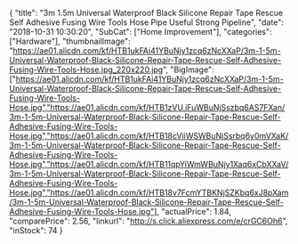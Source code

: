 {
	"title": "3m 1.5m Universal Waterproof Black Silicone Repair Tape Rescue Self Adhesive Fusing Wire Tools Hose Pipe Useful Strong Pipeline",
	"date": "2018-10-31 10:30:20",
	"SubCat": ["Home Improvement"],
	"categories": ["Hardware"],
	"thumbnailImage": "https://ae01.alicdn.com/kf/HTB1ukFAi41YBuNjy1zcq6zNcXXaP/3m-1-5m-Universal-Waterproof-Black-Silicone-Repair-Tape-Rescue-Self-Adhesive-Fusing-Wire-Tools-Hose.jpg_220x220.jpg",
	"BigImage": ["https://ae01.alicdn.com/kf/HTB1ukFAi41YBuNjy1zcq6zNcXXaP/3m-1-5m-Universal-Waterproof-Black-Silicone-Repair-Tape-Rescue-Self-Adhesive-Fusing-Wire-Tools-Hose.jpg","https://ae01.alicdn.com/kf/HTB1zVU.iFuWBuNjSszbq6AS7FXan/3m-1-5m-Universal-Waterproof-Black-Silicone-Repair-Tape-Rescue-Self-Adhesive-Fusing-Wire-Tools-Hose.jpg","https://ae01.alicdn.com/kf/HTB18cViiWSWBuNjSsrbq6y0mVXaK/3m-1-5m-Universal-Waterproof-Black-Silicone-Repair-Tape-Rescue-Self-Adhesive-Fusing-Wire-Tools-Hose.jpg","https://ae01.alicdn.com/kf/HTB11qpYiWmWBuNjy1Xaq6xCbXXaV/3m-1-5m-Universal-Waterproof-Black-Silicone-Repair-Tape-Rescue-Self-Adhesive-Fusing-Wire-Tools-Hose.jpg","https://ae01.alicdn.com/kf/HTB18v7FcmYTBKNjSZKbq6xJ8pXam/3m-1-5m-Universal-Waterproof-Black-Silicone-Repair-Tape-Rescue-Self-Adhesive-Fusing-Wire-Tools-Hose.jpg"],
	"actualPrice": 1.84,
	"comparePrice": 2.56,
	"linkurl": "http://s.click.aliexpress.com/e/crGC6Oh6",
	"inStock": 74
}
